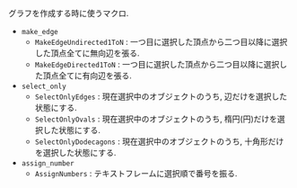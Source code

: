 グラフを作成する時に使うマクロ.

- `make_edge` 
    - `MakeEdgeUndirected1ToN` : 一つ目に選択した頂点から二つ目以降に選択した頂点全てに無向辺を張る.
    - `MakeEdgeDirected1ToN` : 一つ目に選択した頂点から二つ目以降に選択した頂点全てに有向辺を張る.
- `select_only`
    - `SelectOnlyEdges` : 現在選択中のオブジェクトのうち, 辺だけを選択した状態にする.
    - `SelectOnlyOvals` : 現在選択中のオブジェクトのうち, 楕円(円)だけを選択した状態にする.
    - `SelectOnlyDodecagons` : 現在選択中のオブジェクトのうち, 十角形だけを選択した状態にする.
- `assign_number`
    - `AssignNumbers` : テキストフレームに選択順で番号を振る.
